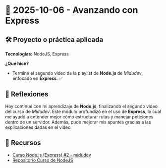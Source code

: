 # 📅 2025-10-06 - Avanzando con Express

## 🛠️ Proyecto o práctica aplicada  

**Tecnologías:** NodeJS, Express  

**¿Qué hice?**  

- Terminé el segundo video de la playlist de **Node.js** de *Midudev*, enfocado en **Express**. ✅  

## 💭 Reflexiones  

Hoy continué con mi aprendizaje de **Node.js**, finalizando el segundo video del curso de *Midudev*. Este módulo profundizó en el uso de **Express**, lo cual me ayudó a entender mejor cómo estructurar rutas y manejar peticiones dentro de un servidor. Además, pude mejorar mis apuntes gracias a las explicaciones dadas en el video.

## 🔗 Recursos  

- [Curso Node.js (Express) #2 - midudev](https://www.youtube.com/watch?v=YmZE1HXjpd4&list=PLw3JnE3-9V5m1-aDgvpIH9u6v_8Gq5u7V&index=2)  
- [Repositorio Curso de NodeJS](https://github.com/juanbautistamalina/node-js-course)  

